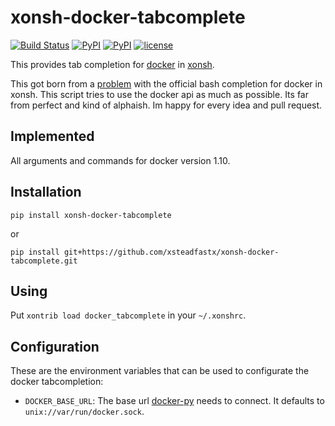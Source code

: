 # xonsh-docker-tabcomplete
[![Build Status](https://travis-ci.org/xsteadfastx/xonsh-docker-tabcomplete.svg?branch=master)](https://travis-ci.org/xsteadfastx/xonsh-docker-tabcomplete)
[![PyPI](https://img.shields.io/pypi/v/xonsh-docker-tabcomplete.svg?maxAge=2592000)](https://pypi.python.org/pypi/xonsh-docker-tabcomplete)
[![PyPI](https://img.shields.io/pypi/pyversions/xonsh-docker-tabcomplete.svg?maxAge=2592000)](https://pypi.python.org/pypi/xonsh-docker-tabcomplete)
[![license](https://img.shields.io/github/license/xsteadfastx/xonsh-docker-tabcomplete.svg?maxAge=2592000)](https://github.com/xsteadfastx/xonsh-docker-tabcomplete)

This provides tab completion for [docker](https://www.docker.com/) in [xonsh](http://xon.).

This got born from a [problem](https://github.com/xonsh/xonsh/issues/1429) with the official bash completion for docker in xonsh. This script tries to use the docker api as much as possible. Its far from perfect and kind of alphaish. Im happy for every idea and pull request.

## Implemented

All arguments and commands for docker version 1.10.

## Installation

`pip install xonsh-docker-tabcomplete`

or

`pip install git+https://github.com/xsteadfastx/xonsh-docker-tabcomplete.git`

## Using

Put `xontrib load docker_tabcomplete` in your `~/.xonshrc`.

## Configuration

These are the environment variables that can be used to configurate the docker tabcompletion:

- `DOCKER_BASE_URL`: The base url [docker-py](https://github.com/docker/docker-py) needs to connect. It defaults to `unix://var/run/docker.sock`.
